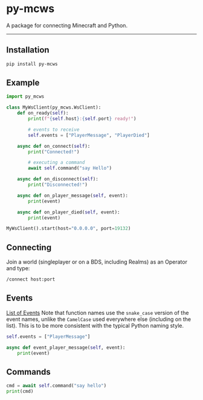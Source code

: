 # py-mcws
A package for connecting Minecraft and Python.

---

## Installation

```sh
pip install py-mcws
```

## Example

```python
import py_mcws

class MyWsClient(py_mcws.WsClient):
    def on_ready(self):
        print(f"{self.host}:{self.port} ready!")

        # events to receive
        self.events = ["PlayerMessage", "PlayerDied"]

    async def on_connect(self):
        print("Connected!")

        # executing a command
        await self.command("say Hello")

    async def on_disconnect(self):
        print("Disconnected!")

    async def on_player_message(self, event):
        print(event)

    async def on_player_died(self, event):
        print(event)

MyWsClient().start(host="0.0.0.0", port=19132)
```

## Connecting

Join a world (singleplayer or on a BDS, including Realms) as an Operator and type:

```cmd
/connect host:port
```

## Events

[List of Events](https://gist.github.com/jocopa3/5f718f4198f1ea91a37e3a9da468675c#file-mcpe-w10-event-names)
Note that function names use the `snake_case` version of the event names, unlike the `CamelCase` used
everywhere else (including on the list). This is to be more consistent with the typical Python naming style.

```python
self.events = ["PlayerMessage"]

async def event_player_message(self, event):
    print(event)
```

## Commands

```python
cmd = await self.command("say hello")
print(cmd)
```
